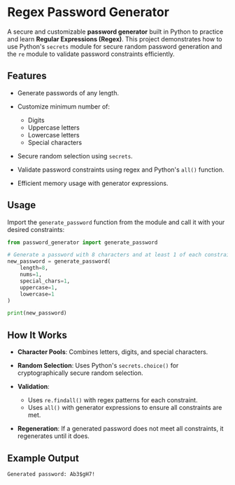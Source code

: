 # Regex Password Generator

A secure and customizable **password generator** built in Python to practice and learn **Regular Expressions (Regex)**. This project demonstrates how to use Python's `secrets` module for secure random password generation and the `re` module to validate password constraints efficiently.

## Features

* Generate passwords of any length.
* Customize minimum number of:

  * Digits
  * Uppercase letters
  * Lowercase letters
  * Special characters
* Secure random selection using `secrets`.
* Validate password constraints using regex and Python's `all()` function.
* Efficient memory usage with generator expressions.


## Usage

Import the `generate_password` function from the module and call it with your desired constraints:

```python
from password_generator import generate_password

# Generate a password with 8 characters and at least 1 of each constraint
new_password = generate_password(
    length=8,
    nums=1,
    special_chars=1,
    uppercase=1,
    lowercase=1
)

print(new_password)
```

## How It Works

* **Character Pools**: Combines letters, digits, and special characters.
* **Random Selection**: Uses Python's `secrets.choice()` for cryptographically secure random selection.
* **Validation**:

  * Uses `re.findall()` with regex patterns for each constraint.
  * Uses `all()` with generator expressions to ensure all constraints are met.
* **Regeneration**: If a generated password does not meet all constraints, it regenerates until it does.

## Example Output

```
Generated password: Ab3$gH7!
```

